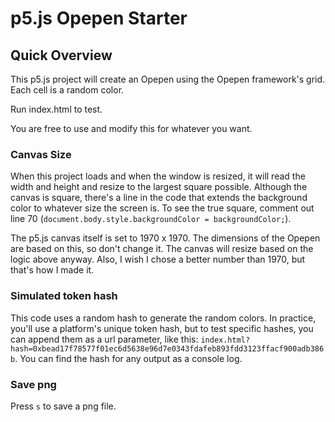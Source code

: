 # p5.js Opepen Starter

## Quick Overview

This p5.js project will create an Opepen using the Opepen framework's grid. Each cell is a random color.

Run index.html to test.

You are free to use and modify this for whatever you want.

### Canvas Size
When this project loads and when the window is resized, it will read the width and height and resize to the largest square possible. Although the canvas is square, there's a line in the code that extends the background color to whatever size the screen is. To see the true square, comment out line 70 (`document.body.style.backgroundColor = backgroundColor;`).

The p5.js canvas itself is set to 1970 x 1970. The dimensions of the Opepen are based on this, so don't change it. The canvas will resize based on the logic above anyway. Also, I wish I chose a better number than 1970, but that's how I made it.

### Simulated token hash
This code uses a random hash to generate the random colors. In practice, you'll use a platform's unique token hash, but to test specific hashes, you can append them as a url parameter, like this: `index.html?hash=0xbead17f78577f01ec6d5638e96d7e0343fdafeb893fdd3123ffacf900adb386b`. You can find the hash for any output as a console log.

### Save png
Press `s` to save a png file.
